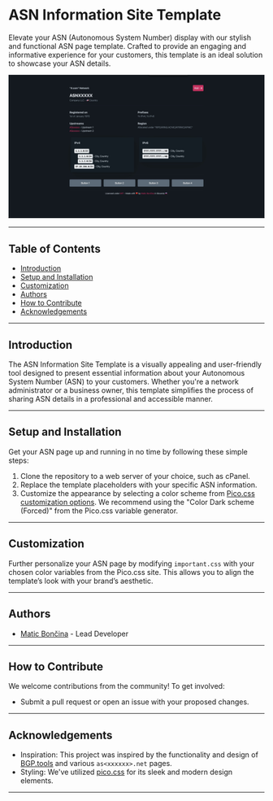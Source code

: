 # ASN Information Site Template

Elevate your ASN (Autonomous System Number) display with our stylish and functional ASN page template. Crafted to provide an engaging and informative experience for your customers, this template is an ideal solution to showcase your ASN details.

![ASN Template Preview](demo.jpeg)

---

## Table of Contents

- [Introduction](#introduction)
- [Setup and Installation](#setup-and-installation)
- [Customization](#customization)
- [Authors](#authors)
- [How to Contribute](#how-to-contribute)
- [Acknowledgements](#acknowledgements)

---

## Introduction

The ASN Information Site Template is a visually appealing and user-friendly tool designed to present essential information about your Autonomous System Number (ASN) to your customers. Whether you're a network administrator or a business owner, this template simplifies the process of sharing ASN details in a professional and accessible manner.

---

## Setup and Installation

Get your ASN page up and running in no time by following these simple steps:

1. Clone the repository to a web server of your choice, such as cPanel.
2. Replace the template placeholders with your specific ASN information.
3. Customize the appearance by selecting a color scheme from [Pico.css customization options](https://picocss.com/docs/customization.html). We recommend using the "Color Dark scheme (Forced)" from the Pico.css variable generator.

---

## Customization

Further personalize your ASN page by modifying `important.css` with your chosen color variables from the Pico.css site. This allows you to align the template’s look with your brand’s aesthetic.

---

## Authors

- [Matic Bončina](https://github.com/maticboncina) - Lead Developer

---

## How to Contribute

We welcome contributions from the community! To get involved:

- Submit a pull request or open an issue with your proposed changes.

---

## Acknowledgements

- Inspiration: This project was inspired by the functionality and design of [BGP.tools](https://bgp.tools) and various `as<xxxxxx>.net` pages.
- Styling: We've utilized [pico.css](https://picocss.com/) for its sleek and modern design elements.

---